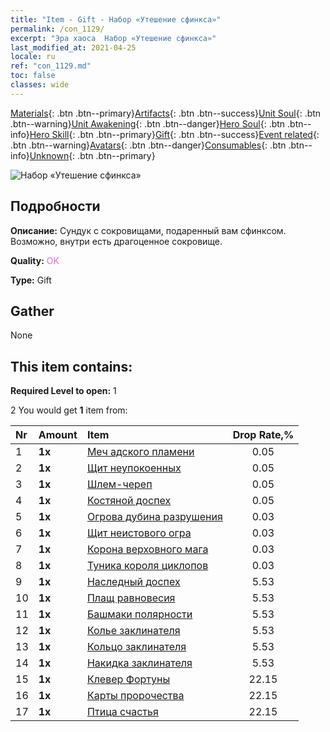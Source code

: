 ```yaml
---
title: "Item - Gift - Набор «Утешение сфинкса»"
permalink: /con_1129/
excerpt: "Эра хаоса  Набор «Утешение сфинкса»"
last_modified_at: 2021-04-25
locale: ru
ref: "con_1129.md"
toc: false
classes: wide
---
```

 [Materials](/ItemsRU/){: .btn .btn--primary}[Artifacts](/ItemsRU/Artifacts/){: .btn .btn--success}[Unit Soul](/ItemsRU/UnitSoul/){: .btn .btn--warning}[Unit Awakening](/ItemsRU/UnitAwakening/){: .btn .btn--danger}[Hero Soul](/ItemsRU/HeroSoul/){: .btn .btn--info}[Hero Skill](/ItemsRU/HeroSkill/){: .btn .btn--primary}[Gift](/ItemsRU/Gift/){: .btn .btn--success}[Event related](/ItemsRU/Events/){: .btn .btn--warning}[Avatars](/ItemsRU/Avatars/){: .btn .btn--danger}[Consumables](/ItemsRU/Consumables/){: .btn .btn--info}[Unknown](/ItemsRU/Unknown/){: .btn .btn--primary}

 ![Набор «Утешение сфинкса»](/images/t/i_907002.png)

## Подробности
 **Описание:** Сундук с сокровищами, подаренный вам сфинксом. Возможно, внутри есть драгоценное сокровище.

 **Quality:** <span style="color: #DA70D6">OK</span>

 **Type:** Gift

## Gather

  None

## This item contains:

 **Required Level to open:** 1

 2 You would get **1** item  from:

  | Nr | Amount |     Item    | Drop Rate,% |
  |:---|:-------|:------------|:---------:|
  | 1 |  **1x** | [Меч адского пламени](/ItemsRU/art_121/) | 0.05 | 
  | 2 |  **1x** | [Щит неупокоенных](/ItemsRU/art_122/) | 0.05 | 
  | 3 |  **1x** | [Шлем-череп](/ItemsRU/art_123/) | 0.05 | 
  | 4 |  **1x** | [Костяной доспех](/ItemsRU/art_124/) | 0.05 | 
  | 5 |  **1x** | [Огрова дубина разрушения](/ItemsRU/art_125/) | 0.03 | 
  | 6 |  **1x** | [Щит неистового огра](/ItemsRU/art_126/) | 0.03 | 
  | 7 |  **1x** | [Корона верховного мага](/ItemsRU/art_127/) | 0.03 | 
  | 8 |  **1x** | [Туника короля циклопов](/ItemsRU/art_128/) | 0.03 | 
  | 9 |  **1x** | [Наследный доспех](/ItemsRU/art_118/) | 5.53 | 
  | 10 |  **1x** | [Плащ равновесия](/ItemsRU/art_119/) | 5.53 | 
  | 11 |  **1x** | [Башмаки полярности](/ItemsRU/art_120/) | 5.53 | 
  | 12 |  **1x** | [Колье заклинателя](/ItemsRU/art_115/) | 5.53 | 
  | 13 |  **1x** | [Кольцо заклинателя](/ItemsRU/art_116/) | 5.53 | 
  | 14 |  **1x** | [Накидка заклинателя](/ItemsRU/art_117/) | 5.53 | 
  | 15 |  **1x** | [Клевер Фортуны](/ItemsRU/art_109/) | 22.15 | 
  | 16 |  **1x** | [Карты пророчества](/ItemsRU/art_110/) | 22.15 | 
  | 17 |  **1x** | [Птица счастья](/ItemsRU/art_111/) | 22.15 | 

